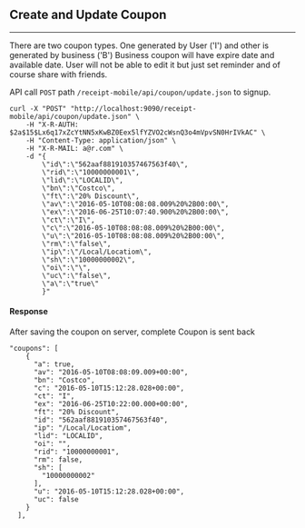 ## Create and Update Coupon ##
_________________

There are two coupon types. One generated by User ('I') and other is generated by business ('B')
Business coupon will have expire date and available date. User will not be able to edit it but just 
set reminder and of course share with friends.

API call <code>POST</code> path <code>/receipt-mobile/api/coupon/update.json</code> to signup.

    curl -X "POST" "http://localhost:9090/receipt-mobile/api/coupon/update.json" \
    	-H "X-R-AUTH: $2a$15$Lx6q17xZcYtNN5xKwBZ0Eex5lfYZVO2cWsnQ3o4mVpvSN0HrIVkAC" \
    	-H "Content-Type: application/json" \
    	-H "X-R-MAIL: a@r.com" \
    	-d "{
    	    \"id\":\"562aaf881910357467563f40\",
    	    \"rid\":\"10000000001\",
    	    \"lid\":\"LOCALID\",
    	    \"bn\":\"Costco\",
    	    \"ft\":\"20% Discount\",
    	    \"av\":\"2016-05-10T08:08:08.009%20%2B00:00\",
    	    \"ex\":\"2016-06-25T10:07:40.900%20%2B00:00\",
    	    \"ct\":\"I\",
    	    \"c\":\"2016-05-10T08:08:08.009%20%2B00:00\",
    	    \"u\":\"2016-05-10T08:08:08.009%20%2B00:00\",
    	    \"rm\":\"false\",
    	    \"ip\":\"/Local/Locatiom\",
    	    \"sh\":\"10000000002\",
    	    \"oi\":\"\",
    	    \"uc\":\"false\",
    	    \"a\":\"true\"
    	    }"
    	
#### Response 
    	
After saving the coupon on server, complete Coupon is sent back    	
    	
    "coupons": [
        {
          "a": true,
          "av": "2016-05-10T08:08:09.009+00:00",
          "bn": "Costco",
          "c": "2016-05-10T15:12:28.028+00:00",
          "ct": "I",
          "ex": "2016-06-25T10:22:00.000+00:00",
          "ft": "20% Discount",
          "id": "562aaf881910357467563f40",
          "ip": "/Local/Locatiom",
          "lid": "LOCALID",
          "oi": "",
          "rid": "10000000001",
          "rm": false,
          "sh": [
            "10000000002"
          ],
          "u": "2016-05-10T15:12:28.028+00:00",
          "uc": false
        }
      ],    	